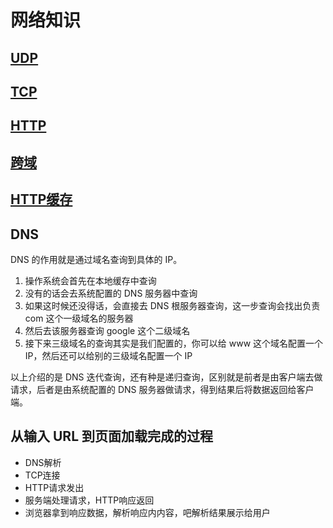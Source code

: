 # 网络知识

## [UDP](UDP.md)


## [TCP](TCP.md)


## [HTTP](HTTP.md)


## [跨域](./跨域.md)


## [HTTP缓存](缓存.md)


## DNS
DNS 的作用就是通过域名查询到具体的 IP。

1. 操作系统会首先在本地缓存中查询
2. 没有的话会去系统配置的 DNS 服务器中查询
3. 如果这时候还没得话，会直接去 DNS 根服务器查询，这一步查询会找出负责 com 这个一级域名的服务器
4. 然后去该服务器查询 google 这个二级域名
5. 接下来三级域名的查询其实是我们配置的，你可以给 www 这个域名配置一个 IP，然后还可以给别的三级域名配置一个 IP

以上介绍的是 DNS 迭代查询，还有种是递归查询，区别就是前者是由客户端去做请求，后者是由系统配置的 DNS 服务器做请求，得到结果后将数据返回给客户端。


## 从输入 URL 到页面加载完成的过程

 - DNS解析
 - TCP连接
 - HTTP请求发出
 - 服务端处理请求，HTTP响应返回
 - 浏览器拿到响应数据，解析响应内内容，吧解析结果展示给用户
 




